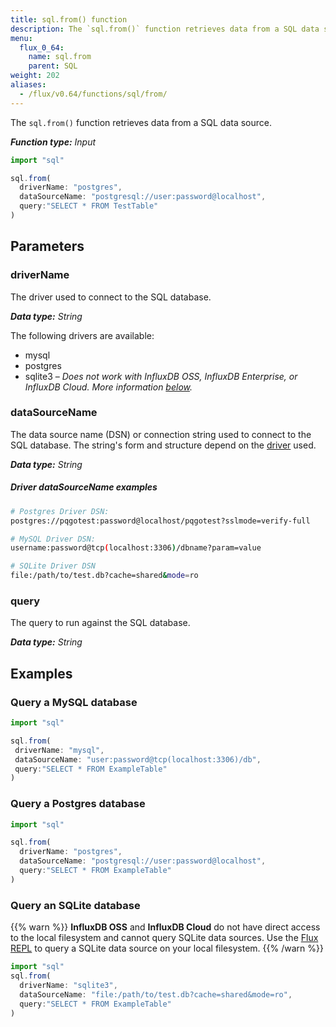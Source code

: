 ```yaml
---
title: sql.from() function
description: The `sql.from()` function retrieves data from a SQL data source.
menu:
  flux_0_64:
    name: sql.from
    parent: SQL
weight: 202
aliases:
  - /flux/v0.64/functions/sql/from/
---
```


The `sql.from()` function retrieves data from a SQL data source.

_**Function type:** Input_

```js
import "sql"

sql.from(
  driverName: "postgres",
  dataSourceName: "postgresql://user:password@localhost",
  query:"SELECT * FROM TestTable"
)
```

## Parameters

### driverName
The driver used to connect to the SQL database.

_**Data type:** String_

The following drivers are available:

- mysql
- postgres
- sqlite3 – _Does not work with InfluxDB OSS, InfluxDB Enterprise, or InfluxDB Cloud.
  More information [below](#query-an-sqlite-database)._

### dataSourceName
The data source name (DSN) or connection string used to connect to the SQL database.
The string's form and structure depend on the [driver](#drivername) used.

_**Data type:** String_

##### Driver dataSourceName examples
```sh
# Postgres Driver DSN:
postgres://pqgotest:password@localhost/pqgotest?sslmode=verify-full

# MySQL Driver DSN:
username:password@tcp(localhost:3306)/dbname?param=value

# SQLite Driver DSN
file:/path/to/test.db?cache=shared&mode=ro
```

### query
The query to run against the SQL database.

_**Data type:** String_

## Examples

### Query a MySQL database
```js
import "sql"

sql.from(
 driverName: "mysql",
 dataSourceName: "user:password@tcp(localhost:3306)/db",
 query:"SELECT * FROM ExampleTable"
)
```

### Query a Postgres database
```js
import "sql"

sql.from(
  driverName: "postgres",
  dataSourceName: "postgresql://user:password@localhost",
  query:"SELECT * FROM ExampleTable"
)
```

### Query an SQLite database

{{% warn %}}
**InfluxDB OSS** and **InfluxDB Cloud** do not have direct access to the local filesystem
and cannot query SQLite data sources.
Use the [Flux REPL](/flux/v0.64/guides/executing-queries#influx-cli-in-flux-mode) to query a SQLite data source
on your local filesystem.
{{% /warn %}}

```js
import "sql"
sql.from(
  driverName: "sqlite3",
  dataSourceName: "file:/path/to/test.db?cache=shared&mode=ro",
  query:"SELECT * FROM ExampleTable"
)
```
